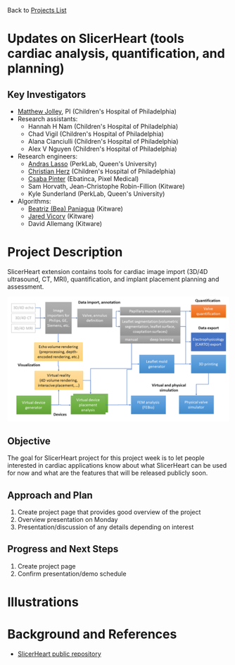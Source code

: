 Back to [Projects List](../../README.md#ProjectsList)

# Updates on SlicerHeart (tools cardiac analysis, quantification, and planning)

## Key Investigators
- [Matthew Jolley](https://github.com/mattjolley), PI (Children's Hospital of Philadelphia)
- Research assistants:
  - Hannah H Nam (Children's Hospital of Philadelphia)
  - Chad Vigil (Children's Hospital of Philadelphia)
  - Alana Cianciulli (Children's Hospital of Philadelphia)
  - Alex V Nguyen (Children's Hospital of Philadelphia)
- Research engineers:
  - [Andras Lasso](https://github.com/lassoan) (PerkLab, Queen's University)
  - [Christian Herz](https://github.com/che85) (Children's Hospital of Philadelphia)
  - [Csaba Pinter](https://github.com/cpinter) (Ebatinca, Pixel Medical)
  - Sam Horvath, Jean-Christophe Robin-Fillion (Kitware)
  - Kyle Sunderland (PerkLab, Queen's University)
- Algorithms:
  - [Beatriz (Bea) Paniagua](https://github.com/bpaniagua) (Kitware)
  - [Jared Vicory](https://github.com/vicory) (Kitware)
  - David Allemang (Kitware)

# Project Description

SlicerHeart extension contains tools for cardiac image import (3D/4D ultrasound, CT, MRI), quantification, and implant placement planning and assessment.

![](SlicerHeartOverview.png)

## Objective

The goal for SlicerHeart project for this project week is to let people interested in cardiac applications know about what SlicerHeart can be used for now and what are the features that will be released publicly soon.

## Approach and Plan

1. Create project page that provides good overview of the project
1. Overview presentation on Monday
1. Presentation/discussion of any details depending on interest

## Progress and Next Steps

1. Create project page
2. Confirm presentation/demo schedule

# Illustrations

<!-- Add pictures and links to videos that demonstrate what has been accomplished.
![Description of picture](Example2.jpg)
![Some more images](Example2.jpg)
-->

# Background and References

- [SlicerHeart public repository](https://github.com/SlicerHeart/SlicerHeart)
